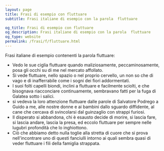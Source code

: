 ```yaml
---
layout: page
title: Frasi di esempio con fluttuare 
subtitle: Frasi italiane di esempio con la parola  fluttuare

og_title: Frasi di esempio con fluttuare 
og_description: Frasi italiane di esempio con la parola  fluttuare
og_type: website
permalink: /frasi/f/fluttuare.html
---
```


Frasi italiane di esempio contenenti la parola fluttuare:


- Vedo le sue ciglia fluttuare quando maliziosamente, peccaminosamente, posa gli occhi su di me nel mercato affollato.
- Si vede fluttuare, nello spazio o nel proprio cervello, un non so che di vago e di inafferrabile come i sogni dei fiori addormentati.
- I suoi folti capelli biondi, inclini a fluttuare e facilmente sciolti, e che bisognava riacconciare continuamente, sembravano fatti per la fuga di Galatea sotto i salici.
- si vedeva la loro attenzione fluttuare dalle parole di Salvatore Podrego a Guido a me, alle nostre donne e ai bambini dallo sguardo diffidente, al cane che cercava di svincolarsi dal guinzaglio con strappi furiosi.
- Il disperato si abbandona, chi è esausto decide di morire, si lascia fare, si lascia andare, lascia la presa, ed eccolo fluttuare per sempre nelle lugubri profondità che lo inghiottono.
- Ciò che abbiamo detto nulla toglie alla stretta di cuore che si prova nell'incontrare uno di questi fanciulli intorno ai quali sembra quasi di veder fluttuare i fili della famiglia strappata.
